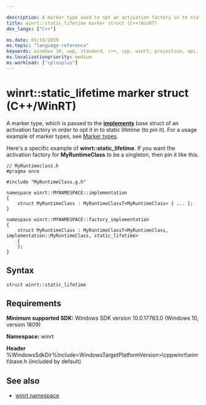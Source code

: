 ```yaml
---

description: A marker type used to opt an activation factory in to static lifetime.
title: winrt::static_lifetime marker struct (C++/WinRT)
dev_langs: ["C++"]

ms.date: 03/19/2019
ms.topic: "language-reference"
keywords: windows 10, uwp, standard, c++, cpp, winrt, projection, api, reference, marker, type
ms.localizationpriority: medium
ms.workload: ["cplusplus"]
---
```


# winrt::static_lifetime marker struct (C++/WinRT)

A marker type, which is passed to the [**implements**](implements.md) base struct of an activation factory in order to opt it in to static lifetime (to *pin* it). For a usage example of marker types, see [Marker types](implements.md#marker-types).

Here's a specific example of **winrt::static_lifetime**. If you want the activation factory for **MyRuntimeClass** to be a singleton, then pin it like this.

```cppwinrt
// MyRuntimeclass.h
#pragma once

#include "MyRuntimeClass.g.h"

namespace winrt::MYNAMESPACE::implementation
{
    struct MyRuntimeClass : MyRuntimeClassT<MyRuntimeClass> { ... };
}

namespace winrt::MYNAMESPACE::factory_implementation
{
    struct MyRuntimeClass : MyRuntimeClassT<MyRuntimeClass, implementation::MyRuntimeClass, static_lifetime>
    {
    };
}
```

## Syntax
```cppwinrt
struct winrt::static_lifetime
```

## Requirements
**Minimum supported SDK:** Windows SDK version 10.0.17763.0 (Windows 10, version 1809)

**Namespace:** winrt

**Header** %WindowsSdkDir%Include\<WindowsTargetPlatformVersion>\cppwinrt\winrt\base.h (included by default)

## See also 
* [winrt namespace](winrt.md)
